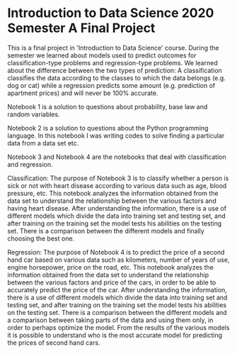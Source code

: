 # Introduction to Data Science 2020 Semester A  Final Project
 
This is a final project in 'Introduction to Data Science' course.
During the semester we learned about models used to predict outcomes for classification-type problems and regression-type problems.
We learned about the difference between the two types of prediction:
A classification classifies the data according to the classes to which the data belongs (e.g. dog or cat) while a regression predicts some amount (e.g. prediction of apartment prices) and will never be 100% accurate.

Notebook 1 is a solution to questions about probability, base law and random variables.

Notebook 2 is a solution to questions about the Python programming language. In this notebook I was writing codes to solve finding a particular data from a data set etc.

Notebook 3 and Notebook 4 are the notebooks that deal with classification and regression.

Classification:
The purpose of Notebook 3 is to classify whether a person is sick or not with heart disease according to various data such as age, blood pressure, etc. This notebook analyzes the information obtained from the data set to understand the relationship between the various factors and having heart disease.
After understanding the information, there is a use of different models which divide the data into training set and testing set, and after training on the training set the model tests his abilities on the testing set.
There is a comparison between the different models and finally choosing the best one.

Regression:
The purpose of Notebook 4 is to predict the price of a second hand car based on various data such as kilometers, number of years of use, engine horsepower, price on the road, etc. This notebook analyzes the information obtained from the data set to understand the relationship between the various factors and price of the cars, in order to be able to accurately predict the price of the car.
After understanding the information, there is a use of different models which divide the data into training set and testing set, and after training on the training set the model tests his abilities on the testing set.
There is a comparison between the different models and a comparison between taking parts of the data and using them only, in order to perhaps optimize the model.
From the results of the various models it is possible to understand who is the most accurate model for predicting the prices of second hand cars.
